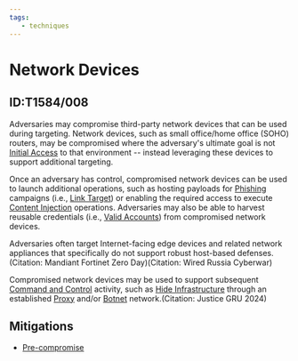 ```yaml
---
tags:
   - techniques
---
```

# Network Devices
## ID:T1584/008
Adversaries may compromise third-party network devices that can be used during targeting. Network devices, such as small office/home office (SOHO) routers, may be compromised where the adversary's ultimate goal is not [Initial Access](/mitre/tactics/TA0001) to that environment -- instead leveraging these devices to support additional targeting.

Once an adversary has control, compromised network devices can be used to launch additional operations, such as hosting payloads for [Phishing](/mitre/techniques/T1566) campaigns (i.e., [Link Target](/mitre/techniques/T1608/005)) or enabling the required access to execute [Content Injection](/mitre/techniques/T1659) operations. Adversaries may also be able to harvest reusable credentials (i.e., [Valid Accounts](/mitre/techniques/T1078)) from compromised network devices.

Adversaries often target Internet-facing edge devices and related network appliances that specifically do not support robust host-based defenses.(Citation: Mandiant Fortinet Zero Day)(Citation: Wired Russia Cyberwar)

Compromised network devices may be used to support subsequent [Command and Control](/mitre/tactics/TA0011) activity, such as [Hide Infrastructure](/mitre/techniques/T1665) through an established [Proxy](/mitre/techniques/T1090) and/or [Botnet](/mitre/techniques/T1584/005) network.(Citation: Justice GRU 2024)
## Mitigations
* [Pre-compromise](/mitre/mitigations/M1056)
